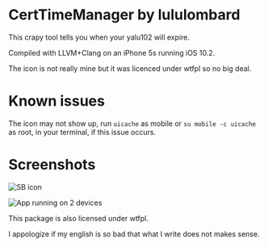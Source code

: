 # CertTimeManager by lululombard

This crapy tool tells you when your yalu102 will expire.

Compiled with LLVM+Clang on an iPhone 5s running iOS 10.2.

The icon is not really mine but it was licenced under wtfpl so no big deal.

# Known issues

The icon may not show up, run `uicache` as mobile or `su mobile -c uicache` as root, in your terminal, if this issue occurs.

# Screenshots

![SB icon](http://up.kingdomhills.fr/24933353979379756)

![App running on 2 devices](http://up.kingdomhills.fr/24933353979379757)

This package is also licensed under wtfpl.

I appologize if my english is so bad that what I write does not makes sense.
